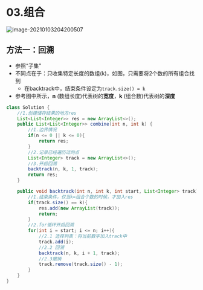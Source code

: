 # 03.组合

![image-20210103204200507](https://raw.githubusercontent.com/TWDH/Leetcode-From-Zero/pictures/img/image-20210103204200507.png)

## 方法一：回溯

* 参照“子集”
* 不同点在于：只收集特定长度的数组(k)，如图，只需要将2个数的所有组合找到
  * 在backtrack中，结束条件设定为`track.size() = k`
* 参考图中所示，**n** (数组长度)代表树的**宽度**，**k** (组合数)代表树的**深度**

```java
class Solution {
    //1.创建储存结果的地方res
    List<List<Integer>> res = new ArrayList<>();
    public List<List<Integer>> combine(int n, int k) {
        //1.边界情况
        if(n <= 0 || k <= 0){
            return res;
        }
        //2.记录已经遍历过的点
        List<Integer> track = new ArrayList<>();
        //3.开启回溯
        backtrack(n, k, 1, track);
        return res;
    }

    public void backtrack(int n, int k, int start, List<Integer> track){
        //1.结束条件，仅当k=组合个数的时候，才加入res
        if(track.size() == k){
            res.add(new ArrayList(track));
            return;
        }
        //2.for循环开启回溯
        for(int i = start; i <= n; i++){
            //2.1 选择列表：将当前数字加入track中
            track.add(i);
            //2.2 回溯
            backtrack(n, k, i + 1, track);
            //2.3撤销
            track.remove(track.size() - 1);
        }
    }
}
```

